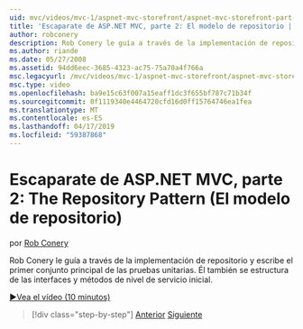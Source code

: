 ```yaml
---
uid: mvc/videos/mvc-1/aspnet-mvc-storefront/aspnet-mvc-storefront-part-2-the-repository-pattern
title: 'Escaparate de ASP.NET MVC, parte 2: El modelo de repositorio | Microsoft Docs'
author: robconery
description: Rob Conery le guía a través de la implementación de repositorio y escribe el primer conjunto principal de las pruebas unitarias. Él se estructura también copia el ReadSubtree de capa de servicio inicial...
ms.author: riande
ms.date: 05/27/2008
ms.assetid: 94dd6eec-3685-4323-ac75-75a70a4f766a
msc.legacyurl: /mvc/videos/mvc-1/aspnet-mvc-storefront/aspnet-mvc-storefront-part-2-the-repository-pattern
msc.type: video
ms.openlocfilehash: ba9e15c63f007a15eaff1dc3f655bf787c71b34f
ms.sourcegitcommit: 0f1119340e4464720cfd16d0ff15764746ea1fea
ms.translationtype: MT
ms.contentlocale: es-ES
ms.lasthandoff: 04/17/2019
ms.locfileid: "59387868"
---
```

# <a name="aspnet-mvc-storefront-part-2-the-repository-pattern"></a>Escaparate de ASP.NET MVC, parte 2: The Repository Pattern (El modelo de repositorio)

por [Rob Conery](https://github.com/robconery)

Rob Conery le guía a través de la implementación de repositorio y escribe el primer conjunto principal de las pruebas unitarias. Él también se estructura de las interfaces y métodos de nivel de servicio inicial.

[&#9654;Vea el vídeo (10 minutos)](https://channel9.msdn.com/Blogs/ASP-NET-Site-Videos/aspnet-mvc-storefront-part-2-the-repository-pattern)

> [!div class="step-by-step"]
> [Anterior](aspnet-mvc-storefront-part-1-architectural-discussion-and-overview.md)
> [Siguiente](aspnet-mvc-storefront-part-3-pipes-and-filters.md)
